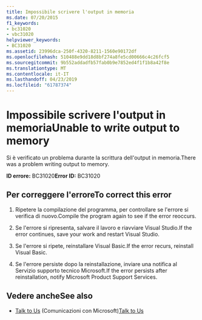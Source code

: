 ```yaml
---
title: Impossibile scrivere l'output in memoria
ms.date: 07/20/2015
f1_keywords:
- bc31020
- vbc31020
helpviewer_keywords:
- BC31020
ms.assetid: 23996dca-250f-4320-8211-1560e90172df
ms.openlocfilehash: 510488e9dd18d8bf274a8fe5cd00666c4c26fcf5
ms.sourcegitcommit: 9b552addadfb57fab0b9e7852ed4f1f1b8a42f8e
ms.translationtype: MT
ms.contentlocale: it-IT
ms.lasthandoff: 04/23/2019
ms.locfileid: "61787374"
---
```

# <a name="unable-to-write-output-to-memory"></a><span data-ttu-id="04b74-102">Impossibile scrivere l'output in memoria</span><span class="sxs-lookup"><span data-stu-id="04b74-102">Unable to write output to memory</span></span>
<span data-ttu-id="04b74-103">Si è verificato un problema durante la scrittura dell'output in memoria.</span><span class="sxs-lookup"><span data-stu-id="04b74-103">There was a problem writing output to memory.</span></span>  
  
 <span data-ttu-id="04b74-104">**ID errore:** BC31020</span><span class="sxs-lookup"><span data-stu-id="04b74-104">**Error ID:** BC31020</span></span>  
  
## <a name="to-correct-this-error"></a><span data-ttu-id="04b74-105">Per correggere l'errore</span><span class="sxs-lookup"><span data-stu-id="04b74-105">To correct this error</span></span>  
  
1. <span data-ttu-id="04b74-106">Ripetere la compilazione del programma, per controllare se l'errore si verifica di nuovo.</span><span class="sxs-lookup"><span data-stu-id="04b74-106">Compile the program again to see if the error reoccurs.</span></span>  
  
2. <span data-ttu-id="04b74-107">Se l'errore si ripresenta, salvare il lavoro e riavviare Visual Studio.</span><span class="sxs-lookup"><span data-stu-id="04b74-107">If the error continues, save your work and restart Visual Studio.</span></span>  
  
3. <span data-ttu-id="04b74-108">Se l'errore si ripete, reinstallare Visual Basic.</span><span class="sxs-lookup"><span data-stu-id="04b74-108">If the error recurs, reinstall Visual Basic.</span></span>  
  
4. <span data-ttu-id="04b74-109">Se l'errore persiste dopo la reinstallazione, inviare una notifica al Servizio supporto tecnico Microsoft.</span><span class="sxs-lookup"><span data-stu-id="04b74-109">If the error persists after reinstallation, notify Microsoft Product Support Services.</span></span>  
  
## <a name="see-also"></a><span data-ttu-id="04b74-110">Vedere anche</span><span class="sxs-lookup"><span data-stu-id="04b74-110">See also</span></span>

- <span data-ttu-id="04b74-111">[Talk to Us](/visualstudio/ide/talk-to-us) (Comunicazioni con Microsoft)</span><span class="sxs-lookup"><span data-stu-id="04b74-111">[Talk to Us](/visualstudio/ide/talk-to-us)</span></span>
